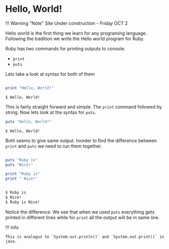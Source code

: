# Hello, World!

!!! Warning "Note"
    Site Under construction - Friday OCT 2

Hello world is the first thing we learn for any programing language. Following the tradition we write the Hello world program for Ruby.

Ruby has two commands for printing outputs to console.

- `print`
- `puts`

Lets take a look at syntax for both of them

``` ruby

print "Hello, World!"
```
```
$ Hello, World!

```
This is fairly straight forward and simple.
The `print` command followed by string.
Now lets look at the syntax for `puts`.

```rb
puts "Hello, World!"
```
```
$ Hello, World!
```
Both seems to give same output. Inorder to find the difference between `print` and `puts` we need to run them together.

```rb

puts "Ruby is"
puts "Nice!"

print "Ruby is"
print " Nice!"

```
```sh

$ Ruby is
$ Nice!
$ Ruby is Nice!
```
Notice the difference. We see that when we used `puts` everything gets printed in different lines while for `print` all the output will be in same line.

!!! info
    
    This is analogus to `System.out.prinln()` and `System.out.print()` in java.

